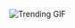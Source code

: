 ![Trending GIF](https://media2.giphy.com/media/v1.Y2lkPThiYjIxNzcyNTlkMjg1ZGM2ejdwMnEwanNjN2twNjR4NGluYnNyN2F4dmdtdHFkZCZlcD12MV9naWZzX3NlYXJjaCZjdD1n/YQitE4YNQNahy/giphy.gif)
